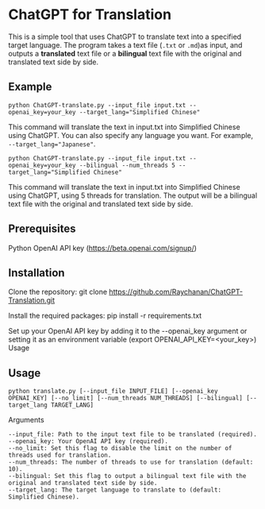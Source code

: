 # ChatGPT for Translation
This is a simple tool that uses ChatGPT to translate text into a specified target language. The program takes a text file (`.txt` or `.md`)as input, and outputs a **translated** text file or a **bilingual** text file with the original and translated text side by side.



## Example

`python ChatGPT-translate.py --input_file input.txt --openai_key=your_key --target_lang="Simplified Chinese"`

This command will translate the text in input.txt into Simplified Chinese using ChatGPT. You can also specify any language you want. For example, `--target_lang="Japanese"`.


`python ChatGPT-translate.py --input_file input.txt --openai_key=your_key --bilingual --num_threads 5 --target_lang="Simplified Chinese"`

This command will translate the text in input.txt into Simplified Chinese using ChatGPT, using 5 threads for translation. The output will be a bilingual text file with the original and translated text side by side.

## Prerequisites
Python
OpenAI API key (https://beta.openai.com/signup/)

## Installation
Clone the repository: git clone https://github.com/Raychanan/ChatGPT-Translation.git

Install the required packages: pip install -r requirements.txt

Set up your OpenAI API key by adding it to the --openai_key argument or setting it as an environment variable (export OPENAI_API_KEY=<your_key>)
Usage

## Usage
`python translate.py [--input_file INPUT_FILE] [--openai_key OPENAI_KEY] [--no_limit] [--num_threads NUM_THREADS] [--bilingual] [--target_lang TARGET_LANG]`

Arguments
```
--input_file: Path to the input text file to be translated (required).
--openai_key: Your OpenAI API key (required).
--no_limit: Set this flag to disable the limit on the number of threads used for translation.
--num_threads: The number of threads to use for translation (default: 10).
--bilingual: Set this flag to output a bilingual text file with the original and translated text side by side.
--target_lang: The target language to translate to (default: Simplified Chinese).
```

